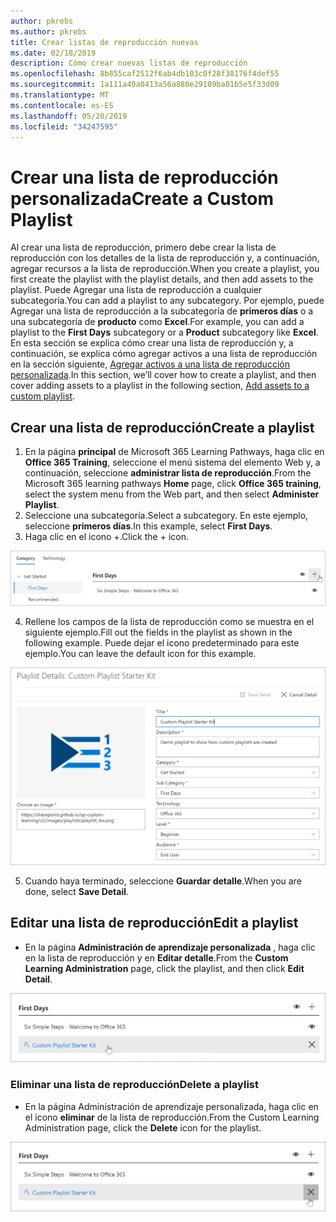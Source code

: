 ```yaml
---
author: pkrebs
ms.author: pkrebs
title: Crear listas de reproducción nuevas
ms.date: 02/18/2019
description: Cómo crear nuevas listas de reproducción
ms.openlocfilehash: 8b855caf2512f6ab4db103c0f28f38176f4def55
ms.sourcegitcommit: 1a111a49a0413a56a880e29109ba01b5e5f33d09
ms.translationtype: MT
ms.contentlocale: es-ES
ms.lasthandoff: 05/20/2019
ms.locfileid: "34247595"
---
```

# <a name="create-a-custom-playlist"></a><span data-ttu-id="6de51-103">Crear una lista de reproducción personalizada</span><span class="sxs-lookup"><span data-stu-id="6de51-103">Create a Custom Playlist</span></span>

<span data-ttu-id="6de51-104">Al crear una lista de reproducción, primero debe crear la lista de reproducción con los detalles de la lista de reproducción y, a continuación, agregar recursos a la lista de reproducción.</span><span class="sxs-lookup"><span data-stu-id="6de51-104">When you create a playlist, you first create the playlist with the playlist details, and then add assets to the playlist.</span></span> <span data-ttu-id="6de51-105">Puede Agregar una lista de reproducción a cualquier subcategoría.</span><span class="sxs-lookup"><span data-stu-id="6de51-105">You can add a playlist to any subcategory.</span></span> <span data-ttu-id="6de51-106">Por ejemplo, puede Agregar una lista de reproducción a la subcategoría de **primeros días** o a una subcategoría de **producto** como **Excel**.</span><span class="sxs-lookup"><span data-stu-id="6de51-106">For example, you can add a playlist to the **First Days** subcategory or a **Product** subcategory like **Excel**.</span></span> <span data-ttu-id="6de51-107">En esta sección se explica cómo crear una lista de reproducción y, a continuación, se explica cómo agregar activos a una lista de reproducción en la sección siguiente, [Agregar activos a una lista de reproducción personalizada](custom_addassets.md).</span><span class="sxs-lookup"><span data-stu-id="6de51-107">In this section, we’ll cover how to create a playlist, and then cover adding assets to a playlist in the following section, [Add assets to a custom playlist](custom_addassets.md).</span></span>

## <a name="create-a-playlist"></a><span data-ttu-id="6de51-108">Crear una lista de reproducción</span><span class="sxs-lookup"><span data-stu-id="6de51-108">Create a playlist</span></span> 

1. <span data-ttu-id="6de51-109">En la página **principal** de Microsoft 365 Learning Pathways, haga clic en **Office 365 Training**, seleccione el menú sistema del elemento Web y, a continuación, seleccione **administrar lista de reproducción**.</span><span class="sxs-lookup"><span data-stu-id="6de51-109">From the Microsoft 365 learning pathways **Home** page, click **Office 365 training**, select the system menu from the Web part, and then select **Administer Playlist**.</span></span> 
2. <span data-ttu-id="6de51-110">Seleccione una subcategoría.</span><span class="sxs-lookup"><span data-stu-id="6de51-110">Select a subcategory.</span></span> <span data-ttu-id="6de51-111">En este ejemplo, seleccione **primeros días**.</span><span class="sxs-lookup"><span data-stu-id="6de51-111">In this example, select **First Days**.</span></span>  
3. <span data-ttu-id="6de51-112">Haga clic en el icono +.</span><span class="sxs-lookup"><span data-stu-id="6de51-112">Click the + icon.</span></span>  

![CG-newplaylistbtn. png](media/cg-newplaylistbtn.png)

4.  <span data-ttu-id="6de51-114">Rellene los campos de la lista de reproducción como se muestra en el siguiente ejemplo.</span><span class="sxs-lookup"><span data-stu-id="6de51-114">Fill out the fields in the playlist as shown in the following example.</span></span> <span data-ttu-id="6de51-115">Puede dejar el icono predeterminado para este ejemplo.</span><span class="sxs-lookup"><span data-stu-id="6de51-115">You can leave the default icon for this example.</span></span> 

![CG-newplaylistdetails. png](media/cg-newplaylistdetails.png)

5.  <span data-ttu-id="6de51-117">Cuando haya terminado, seleccione **Guardar detalle**.</span><span class="sxs-lookup"><span data-stu-id="6de51-117">When you are done, select **Save Detail**.</span></span> 

## <a name="edit-a-playlist"></a><span data-ttu-id="6de51-118">Editar una lista de reproducción</span><span class="sxs-lookup"><span data-stu-id="6de51-118">Edit a playlist</span></span>

- <span data-ttu-id="6de51-119">En la página **Administración de aprendizaje personalizada** , haga clic en la lista de reproducción y en **Editar detalle**.</span><span class="sxs-lookup"><span data-stu-id="6de51-119">From the **Custom Learning Administration** page, click the playlist, and then click **Edit Detail**.</span></span>  

![CG-editplaylist. png](media/cg-editplaylist.png)

### <a name="delete-a-playlist"></a><span data-ttu-id="6de51-121">Eliminar una lista de reproducción</span><span class="sxs-lookup"><span data-stu-id="6de51-121">Delete a playlist</span></span>

- <span data-ttu-id="6de51-122">En la página Administración de aprendizaje personalizada, haga clic en el icono **eliminar** de la lista de reproducción.</span><span class="sxs-lookup"><span data-stu-id="6de51-122">From the Custom Learning Administration page, click the **Delete** icon for the playlist.</span></span>  

![CG-deleteplaylist. png](media/cg-deleteplaylist.png)